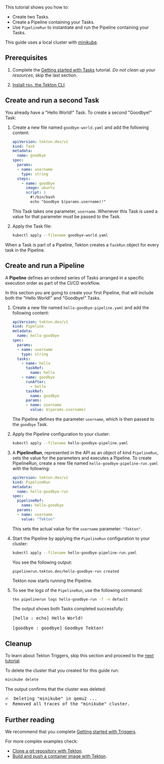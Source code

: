 <!--
---
title: "Getting Started with Pipelines"
linkTitle: "Getting Started with Pipelines"
weight: 2
description: >
  Create and run your first Tekton Pipeline
---
-->

This tutorial shows you how to:

+   Create two Tasks.
+   Create a Pipeline containing your Tasks.
+   Use `PipelineRun` to instantiate and run the Pipeline containing your Tasks.

This guide uses a local cluster with [minikube][].

## Prerequisites

1.  Complete the [Getting started with Tasks](/docs/getting-started/tasks/)
    tutorial. *Do not clean up your resources*, skip the last section.

1.  [Install `tkn`, the Tekton CLI](/docs/cli/).

## Create and run a second Task

You already have a "Hello World!" Task. To create a second "Goodbye!"
Task:

1.  Create a new file named  `goodbye-world.yaml` and add the following
    content:

    ```yaml
    apiVersion: tekton.dev/v1
    kind: Task
    metadata:
      name: goodbye
    spec:
      params:
      - name: username
        type: string
      steps:
        - name: goodbye
          image: ubuntu
          script: |
            #!/bin/bash
            echo "Goodbye $(params.username)!"
    ```

    This Task takes one parameter, `username`. Whenever this Task is used a
    value for that parameter must be passed to the Task.

1.  Apply the Task file:

    ```bash
    kubectl apply --filename goodbye-world.yaml
    ```

When a Task is part of a Pipeline, Tekton creates a `TaskRun` object for every
task in the Pipeline.

## Create and run a Pipeline

A **Pipeline** defines an ordered series of Tasks arranged in a specific
execution order as part of the CI/CD workflow.

In this section you are going to create your first Pipeline, that will include
both the "Hello World!" and "Goodbye!" Tasks.

1.  Create a new file named  `hello-goodbye-pipeline.yaml` and add the following
    content:

    ```yaml
    apiVersion: tekton.dev/v1
    kind: Pipeline
    metadata:
      name: hello-goodbye
    spec:
      params:
      - name: username
        type: string
      tasks:
        - name: hello
          taskRef:
            name: hello
        - name: goodbye
          runAfter:
            - hello
          taskRef:
            name: goodbye
          params:
          - name: username
            value: $(params.username)
    ```

    The Pipeline defines the parameter `username`, which is then passed to the
    `goodbye` Task.

1.  Apply the Pipeline configuration to your cluster:

    ```bash
    kubectl apply --filename hello-goodbye-pipeline.yaml
    ```

1.  A **PipelineRun**, represented in the API as an object of kind
    `PipelineRun`, sets the value for the parameters and executes a Pipeline. To
    create  PipelineRun, create a new file named
    `hello-goodbye-pipeline-run.yaml` with the following:

    ```yaml
    apiVersion: tekton.dev/v1
    kind: PipelineRun
    metadata:
      name: hello-goodbye-run
    spec:
      pipelineRef:
        name: hello-goodbye
      params:
      - name: username
        value: "Tekton"
    ```
    
    This sets the actual value for the `username` parameter: `"Tekton"`.

1.  Start the Pipeline by applying the `PipelineRun` configuration to your
    cluster:

    ```bash
    kubectl apply --filename hello-goodbye-pipeline-run.yaml
    ```

    You see the following output:

    ```
    pipelinerun.tekton.dev/hello-goodbye-run created
    ```

    Tekton now starts running the Pipeline.

1.  To see the logs of the `PipelineRun`, use the following command:

    ```bash
    tkn pipelinerun logs hello-goodbye-run -f -n default
    ```

    The output shows both Tasks completed successfully:

    <pre>
    [hello : echo] Hello World!

    [goodbye : goodbye] Goodbye Tekton!
    </pre>

## Cleanup

To learn about Tekton Triggers, skip this section and proceed to the
[next tutorial][triggers-qs].

To delete the cluster that you created for this guide run:

```bash
minikube delete
```

The output confirms that the cluster was deleted:

<pre>
🔥  Deleting "minikube" in qemu2 ...
💀  Removed all traces of the "minikube" cluster.
</pre>

## Further reading

We recommend that you complete [Getting started with Triggers][triggers-qs].

For more complex examples check:

- [Clone a git repository with Tekton][git-howto].
- [Build and push a container image with Tekton][kaniko-howto].

[minikube]: https://minikube.sigs.k8s.io/docs/start/
[kind]: https://kind.sigs.k8s.io/docs/user/quick-start/#installation
[kubectl]: https://github.com/tektoncd/pipeline/blob/main/docs/developers/local-setup.md
[git-howto]: /docs/how-to-guides/clone-repository/
[kaniko-howto]: /docs/how-to-guides/kaniko-build-push/
[triggers-qs]: /docs/getting-started/triggers/
